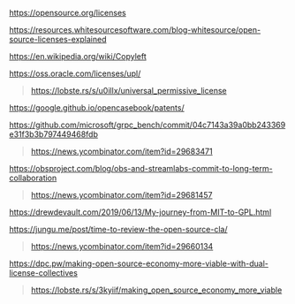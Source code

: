 https://opensource.org/licenses

https://resources.whitesourcesoftware.com/blog-whitesource/open-source-licenses-explained

https://en.wikipedia.org/wiki/Copyleft

https://oss.oracle.com/licenses/upl/
> https://lobste.rs/s/u0illx/universal_permissive_license

https://google.github.io/opencasebook/patents/

https://github.com/microsoft/grpc_bench/commit/04c7143a39a0bb243369e31f3b3b797449468fdb
> https://news.ycombinator.com/item?id=29683471

https://obsproject.com/blog/obs-and-streamlabs-commit-to-long-term-collaboration
> https://news.ycombinator.com/item?id=29681457

https://drewdevault.com/2019/06/13/My-journey-from-MIT-to-GPL.html

https://jungu.me/post/time-to-review-the-open-source-cla/
> https://news.ycombinator.com/item?id=29660134

https://dpc.pw/making-open-source-economy-more-viable-with-dual-license-collectives
> https://lobste.rs/s/3kyiif/making_open_source_economy_more_viable